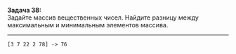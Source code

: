 **Задача 38:**   
Задайте массив вещественных чисел. Найдите разницу между максимальным и минимальным элементов массива.
___
```
[3 7 22 2 78] -> 76
```